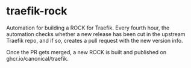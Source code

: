 # traefik-rock

Automation for building a ROCK for Traefik. Every fourth hour, the automation checks whether 
a new release has been cut in the upstream Traefik repo, and if so, creates a pull request with 
the new version info.

Once the PR gets merged, a new ROCK is built and published on ghcr.io/canonical/traefik.
